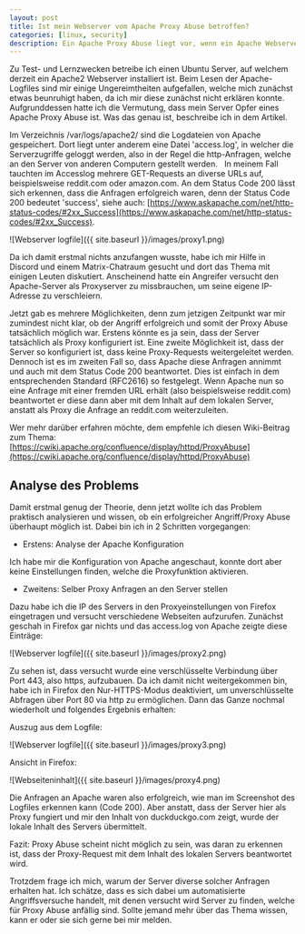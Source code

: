 ```yaml
---
layout: post
title: Ist mein Webserver vom Apache Proxy Abuse betroffen?
categories: [linux, security]
description: Ein Apache Proxy Abuse liegt vor, wenn ein Apache Webserver von Angreifern als Proxy missbraucht wird. Ich habe mich gefragt, ob mein Server davon betroffen ist.
---
```


Zu Test- und Lernzwecken betreibe ich einen Ubuntu Server, auf welchem derzeit ein Apache2 Webserver installiert ist. Beim Lesen der Apache-Logfiles sind mir einige Ungereimtheiten aufgefallen, welche mich zunächst etwas beunruhigt haben, da ich mir diese zunächst nicht erklären konnte. Aufgrunddessen hatte ich die Vermutung, dass mein Server Opfer eines Apache Proxy Abuse ist. Was das genau ist, beschreibe ich in dem Artikel. 

Im Verzeichnis /var/logs/apache2/ sind die Logdateien von Apache gespeichert. Dort liegt unter anderem eine Datei 'access.log', in welcher die Serverzugriffe geloggt werden, also in der Regel die http-Anfragen, welche an den Server von anderen Computern gestellt werden.
 
In meinem Fall tauchten im Accesslog mehrere GET-Requests an diverse URLs auf, beispielsweise reddit.com oder amazon.com. An dem Status Code 200 lässt sich erkennen, dass die Anfragen erfolgreich waren, denn der Status Code 200 bedeutet 'success', siehe auch: [https://www.askapache.com/net/http-status-codes/#2xx_Success](https://www.askapache.com/net/http-status-codes/#2xx_Success).

![Webserver logfile]({{ site.baseurl }}/images/proxy1.png)

Da ich damit erstmal nichts anzufangen wusste, habe ich mir Hilfe in Discord und einem Matrix-Chatraum gesucht und dort das Thema mit einigen Leuten diskutiert. 
Anscheinend hatte ein Angreifer versucht den Apache-Server als Proxyserver zu missbrauchen, um seine eigene IP-Adresse zu verschleiern. 

Jetzt gab es mehrere Möglichkeiten, denn zum jetzigen Zeitpunkt war mir zumindest nicht klar, ob der Angriff erfolgreich und somit der Proxy Abuse tatsächlich möglich war. Erstens könnte es ja sein, dass der Server tatsächlich als Proxy konfiguriert ist. Eine zweite Möglichkeit ist, dass der Server so konfiguriert ist, dass keine Proxy-Requests weitergeleitet werden. Dennoch ist es im zweiten Fall so, dass Apache diese Anfragen annimmt und auch mit dem Status Code 200 beantwortet. Dies ist einfach in dem entsprechenden Standard (RFC2616) so festgelegt. Wenn Apache nun so eine Anfrage mit einer fremden URL erhält (also beispielsweise reddit.com) beantwortet er diese dann aber mit dem Inhalt auf dem lokalen Server, anstatt als Proxy die Anfrage an reddit.com weiterzuleiten.

Wer mehr darüber erfahren möchte, dem empfehle ich diesen Wiki-Beitrag zum Thema: [https://cwiki.apache.org/confluence/display/httpd/ProxyAbuse](https://cwiki.apache.org/confluence/display/httpd/ProxyAbuse)

## Analyse des Problems

Damit erstmal genug der Theorie, denn jetzt wollte ich das Problem praktisch analysieren und wissen, ob ein erfolgreicher Angriff/Proxy Abuse überhaupt möglich ist. Dabei bin ich in 2 Schritten vorgegangen:

* Erstens: Analyse der Apache Konfiguration

Ich habe mir die Konfiguration von Apache angeschaut, konnte dort aber keine Einstellungen finden, welche die Proxyfunktion aktivieren.

* Zweitens: Selber Proxy Anfragen an den Server stellen

Dazu habe ich die IP des Servers in den Proxyeinstellungen von Firefox eingetragen und versucht verschiedene Webseiten aufzurufen. Zunächst geschah in Firefox gar nichts und das access.log von Apache zeigte diese Einträge:  

![Webserver logfile]({{ site.baseurl }}/images/proxy2.png)


Zu sehen ist, dass versucht wurde eine verschlüsselte Verbindung über Port 443, also https, aufzubauen. Da ich damit nicht weitergekommen bin, habe ich in Firefox den Nur-HTTPS-Modus deaktiviert, um unverschlüsselte Abfragen über Port 80 via http zu ermöglichen. Dann das Ganze nochmal wiederholt und folgendes Ergebnis erhalten:  

Auszug aus dem Logfile:  

![Webserver logfile]({{ site.baseurl }}/images/proxy3.png)  

Ansicht in Firefox: 

![Webseiteninhalt]({{ site.baseurl }}/images/proxy4.png)


Die Anfragen an Apache waren also erfolgreich, wie man im Screenshot des Logfiles erkennen kann (Code 200). Aber anstatt, dass der Server hier als Proxy fungiert und mir den Inhalt von duckduckgo.com zeigt, wurde der lokale Inhalt des Servers übermittelt. 

Fazit: Proxy Abuse scheint nicht möglich zu sein, was daran zu erkennen ist, dass der Proxy-Request mit dem Inhalt des lokalen Servers beantwortet wird.

Trotzdem frage ich mich, warum der Server diverse solcher Anfragen erhalten hat. Ich schätze, dass es sich dabei um automatisierte Angriffsversuche handelt, mit denen versucht wird Server zu finden, welche für Proxy Abuse anfällig sind. Sollte jemand mehr über das Thema wissen, kann er oder sie sich gerne bei mir melden.
